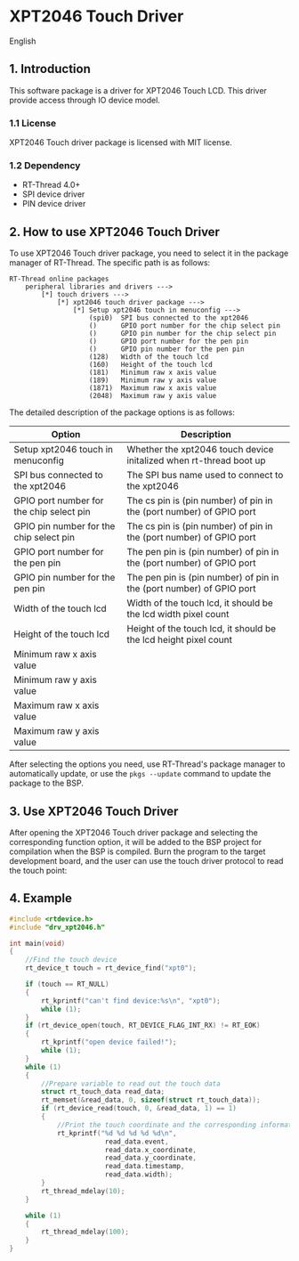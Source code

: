 # XPT2046 Touch Driver

English

## 1. Introduction

This software package is a driver for XPT2046 Touch LCD. This driver provide access through IO device model.

### 1.1 License

XPT2046 Touch driver package is licensed with MIT license.

### 1.2 Dependency

- RT-Thread 4.0+
- SPI device driver
- PIN device driver

## 2. How to use XPT2046 Touch Driver

To use XPT2046 Touch driver package, you need to select it in the package manager of RT-Thread. The specific path is as follows:

```
RT-Thread online packages
    peripheral libraries and drivers --->
        [*] touch drivers --->
            [*] xpt2046 touch driver package --->
                [*] Setup xpt2046 touch in menuconfig --->
                    (spi0)  SPI bus connected to the xpt2046
                    ()      GPIO port number for the chip select pin
                    ()      GPIO pin number for the chip select pin
                    ()      GPIO port number for the pen pin
                    ()      GPIO pin number for the pen pin
                    (128)   Width of the touch lcd
                    (160)   Height of the touch lcd
                    (181)   Minimum raw x axis value
                    (189)   Minimum raw y axis value
                    (1871)  Maximum raw x axis value
                    (2048)  Maximum raw y axis value
```

The detailed description of the package options is as follows:

| Option | Description |
|-|-|
| Setup xpt2046 touch in menuconfig | Whether the xpt2046 touch device initalized when rt-thread boot up |
| SPI bus connected to the xpt2046 | The SPI bus name used to connect to the xpt2046 |
| GPIO port number for the chip select pin | The cs pin is (pin number) of pin in the (port number) of GPIO port |
| GPIO pin number for the chip select pin | The cs pin is (pin number) of pin in the (port number) of GPIO port |
| GPIO port number for the pen pin | The pen pin is (pin number) of pin in the (port number) of GPIO port |
| GPIO pin number for the pen pin | The pen pin is (pin number) of pin in the (port number) of GPIO port |
| Width of the touch lcd | Width of the touch lcd, it should be the lcd width pixel count |
| Height of the touch lcd | Height of the touch lcd, it should be the lcd height pixel count |
| Minimum raw x axis value | |
| Minimum raw y axis value | |
| Maximum raw x axis value | |
| Maximum raw y axis value | |

After selecting the options you need, use RT-Thread's package manager to automatically update, or use the `pkgs --update` command to update the package to the BSP.

## 3. Use XPT2046 Touch Driver

After opening the XPT2046 Touch driver package and selecting the corresponding function option, it will be added to the BSP project for compilation when the BSP is compiled.
Burn the program to the target development board, and the user can use the touch driver protocol to read the touch point:

## 4. Example
```.c
#include <rtdevice.h>
#include "drv_xpt2046.h"

int main(void)
{
    //Find the touch device
    rt_device_t touch = rt_device_find("xpt0");

    if (touch == RT_NULL)
    {
        rt_kprintf("can't find device:%s\n", "xpt0");
        while (1);
    }
    if (rt_device_open(touch, RT_DEVICE_FLAG_INT_RX) != RT_EOK)
    {
        rt_kprintf("open device failed!");
        while (1);
    }
    while (1)
    {
        //Prepare variable to read out the touch data
        struct rt_touch_data read_data;
        rt_memset(&read_data, 0, sizeof(struct rt_touch_data));
        if (rt_device_read(touch, 0, &read_data, 1) == 1)
        {
            //Print the touch coordinate and the corresponding information
            rt_kprintf("%d %d %d %d %d\n",
                        read_data.event,
                        read_data.x_coordinate,
                        read_data.y_coordinate,
                        read_data.timestamp,
                        read_data.width);
        }
        rt_thread_mdelay(10);
    }

    while (1)
    {
        rt_thread_mdelay(100);
    }
}
```
